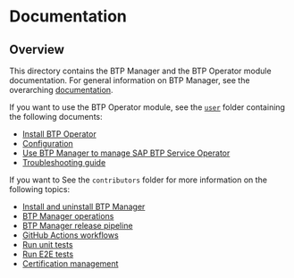 # Documentation

## Overview

This directory contains the BTP Manager and the BTP Operator module documentation. For general information on BTP Manager, see the overarching [documentation](../README.md).

If you want to use the BTP Operator module, see the [`user`](./user/) folder containing the following documents:

- [Install BTP Operator](../docs/user/01-10-installation.md)
- [Configuration](../docs/user/01-20-configuration.md)
- [Use BTP Manager to manage SAP BTP Service Operator](../docs/user/02-10-usage.md)
- [Troubleshooting guide](../docs/user/03-01-troubleshooting.md)

If you want to See the `contributors` folder for more information on the following topics:

- [Install and uninstall BTP Manager](../docs/contributor/01-10-installation.md)
- [BTP Manager operations](../docs/contributor/02-10-operations.md)
- [BTP Manager release pipeline](../docs/contributor/03-10-release.md)
- [GitHub Actions workflows](../docs/contributor/04-10-workflows.md)
- [Run unit tests](../docs/contributor/05-10-testing.md)
- [Run E2E tests](../docs/contributor/05-20-e2e_tests.md)
- [Certification management](../docs/contributor/06-10-certs.md)

